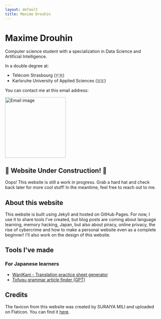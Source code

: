 ```yaml
---
layout: default
title: Maxime Drouhin
---
```


# Maxime Drouhin

Computer science student with a specialization in Data Science and Artificial Intelligence.

In a double degree at:
- Télécom Strasbourg (🇫🇷)
- Karlsruhe University of Applied Sciences (🇩🇪)

You can contact me at this email address:

<img alt="Email image" src="https://github.com/user-attachments/assets/476d999b-7edf-4082-acfc-1561e996ea54" style="width: 200px">

<div class="construction">
    <h2>🚧 Website Under Construction! 🚧</h2>
    <p>Oops! This website is still a work in progress. Grab a hard hat and check back later for more cool stuff! In the meantime, feel free to reach out to me.</p>
</div>

## About this website

This website is built using Jekyll and hosted on GitHub Pages. For now, I use it to share tools I've created, but blog posts are coming about language learning, memory hacking, Japan, but also about piracy, online privacy, the rise of cybercrime and how to make a personal website even as a complete beginner! I'll also work on the design of this website.

## Tools I've made

### For Japanese learners
- [WaniKani - Translation practice sheet generator](/tools/translation-practice-sheet-generator/)
- [Tofugu grammar article finder (GPT)](/tools/grammar-article-finder/)

## Credits

The favicon from this website was created by SURAIYA MILI and uploaded on Flaticon. You can find it <a href="https://www.flaticon.com/free-icons/wink" title="wink icon">here</a>.
